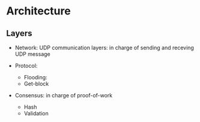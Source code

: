# Architecture

## 

## Layers

- Network: UDP communication layers: in charge of sending and receving UDP message

- Protocol: 
    - Flooding:
    - Get-block

- Consensus: in charge of proof-of-work
    - Hash
    - Validation

